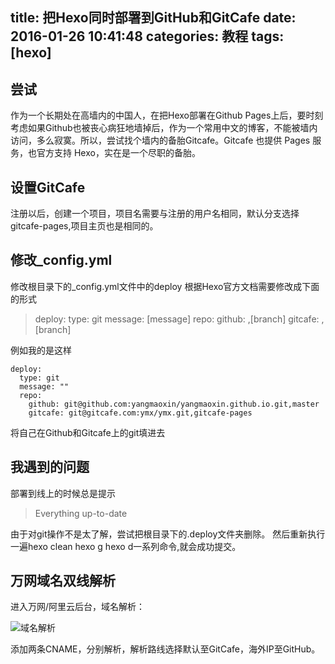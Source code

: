 title: 把Hexo同时部署到GitHub和GitCafe
date: 2016-01-26 10:41:48
categories: 教程
tags: [hexo]
---
## 尝试
作为一个长期处在高墙内的中国人，在把Hexo部署在Github Pages上后，要时刻考虑如果Github也被丧心病狂地墙掉后，作为一个常用中文的博客，不能被墙内访问，多么寂寞。所以，尝试找个墙内的备胎Gitcafe。Gitcafe 也提供 Pages 服务，也官方支持 Hexo，实在是一个尽职的备胎。
<!--more-->
## 设置GitCafe
注册以后，创建一个项目，项目名需要与注册的用户名相同，默认分支选择gitcafe-pages,项目主页也是相同的。

## 修改_config.yml
修改根目录下的_config.yml文件中的deploy
根据Hexo官方文档需要修改成下面的形式
>deploy:
  type: git
  message: [message]
  repo:
    github: <repository url>,[branch]
    gitcafe: <repository url>,[branch] 

例如我的是这样
```
deploy:
  type: git
  message: ""
  repo: 
    github: git@github.com:yangmaoxin/yangmaoxin.github.io.git,master
    gitcafe: git@gitcafe.com:ymx/ymx.git,gitcafe-pages
```
将自己在Github和Gitcafe上的git填进去

## 我遇到的问题
部署到线上的时候总是提示
> Everything up-to-date

由于对git操作不是太了解，尝试把根目录下的.deploy文件夹删除。
然后重新执行一遍hexo clean hexo g hexo d一系列命令,就会成功提交。

## 万网域名双线解析
进入万网/阿里云后台，域名解析：

![域名解析][1]

添加两条CNAME，分别解析，解析路线选择默认至GitCafe，海外IP至GitHub。


  [1]: http://7xkrpj.com1.z1.glb.clouddn.com/%E9%98%BF%E9%87%8C%E4%BA%91%E8%A7%A3%E6%9E%90.png